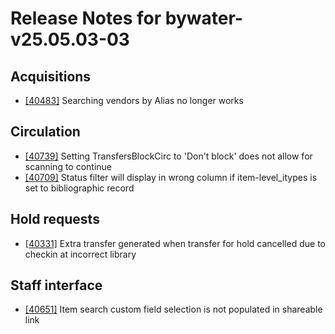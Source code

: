 
# Release Notes for bywater-v25.05.03-03

## Acquisitions

- [[40483]](http://bugs.koha-community.org/bugzilla3/show_bug.cgi?id=40483) Searching vendors by Alias no longer works

## Circulation

- [[40739]](http://bugs.koha-community.org/bugzilla3/show_bug.cgi?id=40739) Setting TransfersBlockCirc to 'Don't block' does not allow for scanning to continue
- [[40709]](http://bugs.koha-community.org/bugzilla3/show_bug.cgi?id=40709) Status filter will display in wrong column if item-level_itypes is set to bibliographic record

## Hold requests

- [[40331]](http://bugs.koha-community.org/bugzilla3/show_bug.cgi?id=40331) Extra transfer generated when transfer for hold cancelled due to checkin at incorrect library

## Staff interface

- [[40651]](http://bugs.koha-community.org/bugzilla3/show_bug.cgi?id=40651) Item search custom field selection is not populated in shareable link


